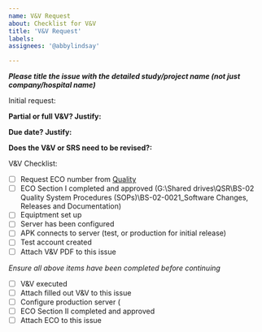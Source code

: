 ```yaml
---
name: V&V Request
about: Checklist for V&V
title: 'V&V Request'
labels: 
assignees: '@abbylindsay'

---
```

***Please title the issue with the detailed study/project name (not just company/hospital name)***

Initial request:

**Partial or full V&V? Justify:**

**Due date? Justify:**

**Does the V&V or SRS need to be revised?:**


V&V Checklist:
- [ ] Request ECO number from [Quality](mailto:quality@biosensics.com)
- [ ] ECO Section I completed and approved (G:\Shared drives\QSR\BS-02 Quality System Procedures (SOPs)\BS-02-0021_Software Changes, Releases and Documentation)
- [ ] Equiptment set up
- [ ] Server has been configured
- [ ] APK connects to server (test, or production for initial release)
- [ ] Test account created
- [ ] Attach V&V PDF to this issue

*Ensure all above items have been completed before continuing*
- [ ] V&V executed
- [ ] Attach filled out V&V to this issue
- [ ] Configure production server (
- [ ] ECO Section II completed and approved
- [ ] Attach ECO to this issue
